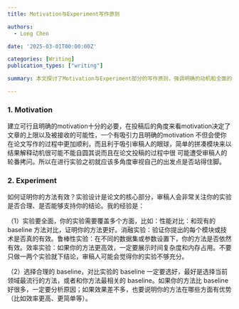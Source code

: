 ```yaml
---
title: Motivation与Experiment写作原则

authors:
  - Long Chen

date: '2025-03-01T00:00:00Z'

categories: [Writing]
publication_types: ["writing"]

summary: 本文探讨了Motivation与Experiment部分的写作原则，强调明确的动机和全面的实验设计对于论文成功的重要性。

---
```


### 1. Motivation
建立可行且明确的motivation十分的必要，在投稿后的角度来看motivation决定了文章的上限以及被接收的可能性，一个有吸引力且明确的motivation
不但会使你在论文写作的过程中更加顺利，而且利于吸引审稿人的眼球，简单的拼凑模块来以结果解释动机很可能不能自圆其说而且在论文投稿的过程中很
可能遭受审稿人的轮番拷问。所以在进行实验之初就应该多角度审视自己的出发点是否站得住脚。

### 2. Experiment
如何证明你的方法有效？实验设计是论文的核心部分，审稿人会非常关注你的实验是否合理、是否能够支持你的结论。我的经验是：

（1）实验要全面，你的实验需要覆盖多个方面，比如：性能对比：和现有的 baseline 方法对比，证明你的方法更好。消融实验：验证你提出的每个模块或技术是否真的有效。鲁棒性实验：在不同的数据集或参数设置下，你的方法是否依然有效。效率实验：如果你的方法更高效，一定要展示时间复杂度和内存占用。不要只做一两个实验就下结论，审稿人可能会觉得你的实验不够充分。

（2）选择合理的 baseline，对比实验的 baseline 一定要选好，最好是选择当前领域最流行的方法，或者和你方法最相关的 baseline。如果你的方法比 baseline 好很多，一定要分析原因；如果效果差不多，也要说明你的方法在哪些方面有优势（比如效率更高、更简单等）。
